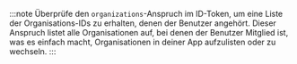 :::note
Überprüfe den `organizations`-Anspruch im ID-Token, um eine Liste der Organisations-IDs zu erhalten, denen der Benutzer angehört. Dieser Anspruch listet alle Organisationen auf, bei denen der Benutzer Mitglied ist, was es einfach macht, Organisationen in deiner App aufzulisten oder zu wechseln.
:::
